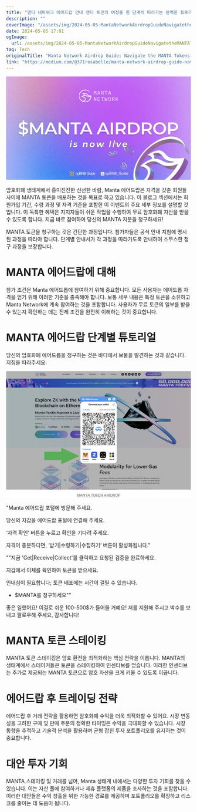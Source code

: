 ```yaml
---
title: "맨타 네트워크 에어드랍 안내 맨타 토큰의 여정을 한 단계씩 따라가는 완벽한 튜토리얼"
description: ""
coverImage: "/assets/img/2024-05-05-MantaNetworkAirdropGuideNavigatetheMANTATokensJourneyStep-by-StepCompleteTutorial_0.png"
date: 2024-05-05 17:01
ogImage: 
  url: /assets/img/2024-05-05-MantaNetworkAirdropGuideNavigatetheMANTATokensJourneyStep-by-StepCompleteTutorial_0.png
tag: Tech
originalTitle: "Manta Network Airdrop Guide: Navigate the MANTA Tokens Journey Step-by-Step Complete Tutorial"
link: "https://medium.com/@371rosabelle/manta-network-airdrop-guide-navigate-the-manta-tokens-journey-step-by-step-complete-tutorial-1fdb7cd5ea86"
---
```



![2024-05-05-MantaNetworkAirdropGuideNavigatetheMANTATokensJourneyStep-by-StepCompleteTutorial_0.png](/assets/img/2024-05-05-MantaNetworkAirdropGuideNavigatetheMANTATokensJourneyStep-by-StepCompleteTutorial_0.png)

암호화폐 생태계에서 흥미진진한 신선한 바람, Manta 에어드랍은 자격을 갖춘 회원들 사이에 MANTA 토큰을 배포하는 것을 목표로 하고 있습니다. 이 블로그 섹션에서는 회원가입 기간, 수령 과정 및 자격 기준을 포함한 이 이벤트의 주요 세부 정보를 설명할 것입니다. 이 독특한 혜택은 지지자들이 쉬운 작업을 수행하여 무료 암호화폐 자산을 받을 수 있도록 합니다. 지금 바로 참여하여 당신의 MANTA 지분을 청구하세요!

MANTA 토큰을 청구하는 것은 간단한 과정입니다. 참가자들은 공식 안내 지침에 명시된 과정을 따라야 합니다. 단계별 안내서가 각 과정을 따라가도록 안내하여 스무스한 청구 과정을 보장합니다.

# MANTA 에어드랍에 대해



참가 조건은 Manta 에어드롭에 참여하기 위해 중요합니다. 모든 사용자는 에어드롭 자격을 얻기 위해 이러한 기준을 충족해야 합니다. 보통 세부 내용은 특정 토큰을 소유하고 Manta Network에 계속 참여하는 것을 포함합니다. 사용자가 무료 토큰의 일부를 받을 수 있는지 확인하는 데는 전제 조건을 완전히 이해하는 것이 중요합니다.

# MANTA 에어드랍 단계별 튜토리얼

당신의 암호화폐 에어드롭을 청구하는 것은 바다에서 보물을 발견하는 것과 같습니다. 지침을 따라주세요:

![에어드롭 튜토리얼](/assets/img/2024-05-05-MantaNetworkAirdropGuideNavigatetheMANTATokensJourneyStep-by-StepCompleteTutorial_1.png)



"Manta 에어드랍 포털에 방문해 주세요.

당신의 지갑을 에어드랍 포털에 연결해 주세요.

‘자격 확인’ 버튼을 누르고 확인을 기다려 주세요.

자격이 충분하다면, ‘받기|수령하기|수집하기’ 버튼이 활성화됩니다."



"\"지금 'Get|Receive|Collect'를 클릭하고 요청된 검증을 완료하세요.

지갑에서 이체를 확인하여 토큰을 받으세요.

인내심이 필요합니다; 토큰 배포에는 시간이 걸릴 수 있습니다.

- $MANTA를 청구하세요\""



좋은 일했어요! 이걸로 쉬운 100–500$가 들어올 거예요! 저를 지원해 주시고 박수를 보내고 팔로우해 주세요, 감사합니다!

# MANTA 토큰 스테이킹

MANTA 토큰 스테이킹은 암호 환전을 최적화하는 핵심 전략을 이룹니다. MANTA의 생태계에서 스테이커들은 토큰을 스테이킹하여 인센티브를 얻습니다. 이러한 인센티브는 추가로 제공되는 MANTA 토큰으로 암호 자산을 크게 키울 수 있도록 이끕니다.

# 에어드랍 후 트레이딩 전략



에어드랍 후 거래 전략을 활용하면 암호화폐 수익을 더욱 최적화할 수 있어요. 시장 변동성을 고려한 구매 및 판매 주문의 정확한 타이밍은 수익을 극대화할 수 있습니다. 시장 동향을 추적하고 기술적 분석을 활용하며 균형 잡힌 투자 포트폴리오를 유지하는 것이 중요합니다.

# 대안 투자 기회

MANTA 스테이킹 및 거래를 넘어, Manta 생태계 내에서는 다양한 투자 기회를 찾을 수 있습니다. 이는 자산 풀에 참여하거나 제휴 플랫폼의 제품을 조사하는 것을 포함합니다. 이러한 대안들은 수익 창출을 위한 가능한 경로를 제공하며 포트폴리오를 확장하고 리스크를 줄이는 데 도움이 됩니다.
